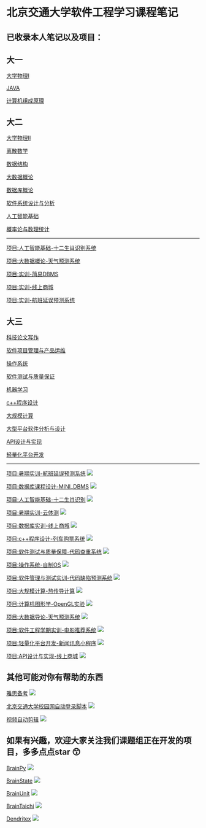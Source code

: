 # 北京交通大学软件工程学习课程笔记
## 已收录本人笔记以及项目：

## 大一

[大学物理I](https://github.com/Routhleck/myNotes/tree/main/大学物理I)

[JAVA](https://github.com/Routhleck/myNotes/tree/main/JAVA)

[计算机组成原理](https://github.com/Routhleck/myNotes/tree/main/计算机组成原理)

## 大二

[大学物理II](https://github.com/Routhleck/myNotes/tree/main/大学物理II)

[离散数学](https://github.com/Routhleck/myNotes/tree/main/离散数学)

[数据结构](https://github.com/Routhleck/myNotes/tree/main/数据结构)

[大数据概论](https://github.com/Routhleck/myNotes/tree/main/大数据概论)

[数据库概论](https://github.com/Routhleck/myNotes/tree/main/数据库概论)

[软件系统设计与分析](https://github.com/Routhleck/myNotes/tree/main/软件系统设计与分析)

[人工智能基础](https://github.com/Routhleck/myNotes/tree/main/人工智能基础)

[概率论与数理统计](https://github.com/Routhleck/myNotes/tree/main/概率论与数理统计)

---

[项目:人工智能基础-十二生肖识别系统](https://github.com/Routhleck/animal_detect_paddle)

[项目:大数据概论-天气预测系统](https://github.com/Routhleck/Weather-Predict)

[项目:实训-简易DBMS](https://github.com/Routhleck/MINI_DBMS)

[项目:实训-线上商城](https://github.com/Routhleck/Online-Shopping-Mall)

[项目:实训-航班延误预测系统](https://github.com/Routhleck/flight-delay-predict)

## 大三

[科技论文写作](https://github.com/Routhleck/myNotes/tree/main/科技论文写作)

[软件项目管理与产品运维](https://github.com/Routhleck/myNotes/tree/main/软件项目管理与产品运维)

[操作系统](https://github.com/Routhleck/myNotes/tree/main/操作系统(updating))

[软件测试与质量保证](https://github.com/Routhleck/myNotes/tree/main/软件测试与质量保证)

[机器学习](https://github.com/Routhleck/myNotes/tree/main/机器学习)

[c++程序设计](https://github.com/Routhleck/myNotes/tree/main/c%2B%2B程序设计)

[大规模计算](https://github.com/Routhleck/myNotes/tree/main/大规模计算(updating))

[大型平台软件分析与设计](https://github.com/Routhleck/myNotes/tree/main/大型平台软件分析与设计(updating))

[API设计与实现](https://github.com/Routhleck/myNotes/tree/main/API设计与实现(updating))

[轻量化平台开发](https://github.com/Routhleck/myNotes/tree/main/轻量化平台开发(updating))

---

[项目:暑期实训-航班延误预测系统](https://github.com/Routhleck/flight-delay-predict) ![](https://img.shields.io/github/stars/Routhleck/flight-delay-predict)

[项目:数据库课程设计-MINI_DBMS](https://github.com/Routhleck/MINI_DBMS) ![](https://img.shields.io/github/stars/Routhleck/MINI_DBMS)

[项目:人工智能基础-十二生肖识别](https://github.com/Routhleck/animal_detect_paddle) ![](https://img.shields.io/github/stars/Routhleck/animal_detect_paddle)

[项目:暑期实训-云体测](https://github.com/Routhleck/Cloud-body-measurement) ![](https://img.shields.io/github/stars/Routhleck/Cloud-body-measurement)

[项目:数据库实训-线上商城](https://github.com/Routhleck/Online-Shopping-Mall) ![](https://img.shields.io/github/stars/Routhleck/Online-Shopping-Mall)

[项目:c++程序设计-列车购票系统](https://github.com/Routhleck/train-ticket-book-system) ![](https://img.shields.io/github/stars/Routhleck/train-ticket-book-system)

[项目:软件测试与质量保障-代码查重系统](https://github.com/Routhleck/code_difference_comparision) ![](https://img.shields.io/github/stars/Routhleck/code_difference_comparision)

[项目:操作系统-自制OS](https://github.com/Routhleck/myOS) ![](https://img.shields.io/github/stars/Routhleck/myOS)

[项目:软件管理与测试实训-代码缺陷预测系统](https://github.com/Routhleck/bug-detect-system) ![](https://img.shields.io/github/stars/Routhleck/bug-detect-system)

[项目:大规模计算-热传导计算](https://github.com/Routhleck/heat_conduction) ![](https://img.shields.io/github/stars/Routhleck/heat_conduction)

[项目:计算机图形学-OpenGL实验](https://github.com/Routhleck/Computer-Graphics-projects) ![](https://img.shields.io/github/stars/Routhleck/Computer-Graphics-projects)

[项目:大数据导论-天气预测系统](https://github.com/Routhleck/Weather-Predict) ![](https://img.shields.io/github/stars/Routhleck/Weather-Predict)

[项目:软件工程学期实训-电影推荐系统](https://github.com/A0hdhyz9Z/MovieRecommendSys) ![](https://img.shields.io/github/stars/A0hdhyz9Z/MovieRecommendSys)

[项目:轻量化平台开发-新闻讯息小程序](https://github.com/Routhleck/miniprogram-News) ![](https://img.shields.io/github/stars/Routhleck/miniprogram-News)

[项目:API设计与实现-线上商城](https://github.com/Routhleck/online-store-API-design) ![](https://img.shields.io/github/stars/Routhleck/online-store-API-design)



## 其他可能对你有帮助的东西

[雅思备考](https://github.com/Routhleck/IELTS-preparation) ![](https://img.shields.io/github/stars/Routhleck/IELTS-preparation)

[北京交通大学校园网自动登录脚本](https://github.com/Routhleck/BJTU-Network-autologin) ![](https://img.shields.io/github/stars/Routhleck/BJTU-Network-autologin)

[视频自动剪辑](https://github.com/Routhleck/video-auto-cut) ![](https://img.shields.io/github/stars/Routhleck/video-auto-cut)

## 如果有兴趣，欢迎大家关注我们课题组正在开发的项目，多多点点star 😙

[BrainPy](https://github.com/brainpy/BrainPy) ![](https://img.shields.io/github/stars/brainpy/BrainPy)

[BrainState](https://github.com/chaobrain/brainstate) ![](https://img.shields.io/github/stars/chaobrain/brainstate)

[BrainUnit](https://github.com/chaobrain/brainunit) ![](https://img.shields.io/github/stars/chaobrain/brainunit)

[BrainTaichi](https://github.com/chaobrain/braintaichi) ![](https://img.shields.io/github/stars/chaobrain/braintaichi)

[Dendritex](https://github.com/chaobrain/dendritex) ![](https://img.shields.io/github/stars/chaobrain/dendritex)
